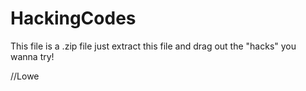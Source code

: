 # HackingCodes

This file is a .zip file just extract this file and drag out the "hacks" you wanna try!

//Lowe
